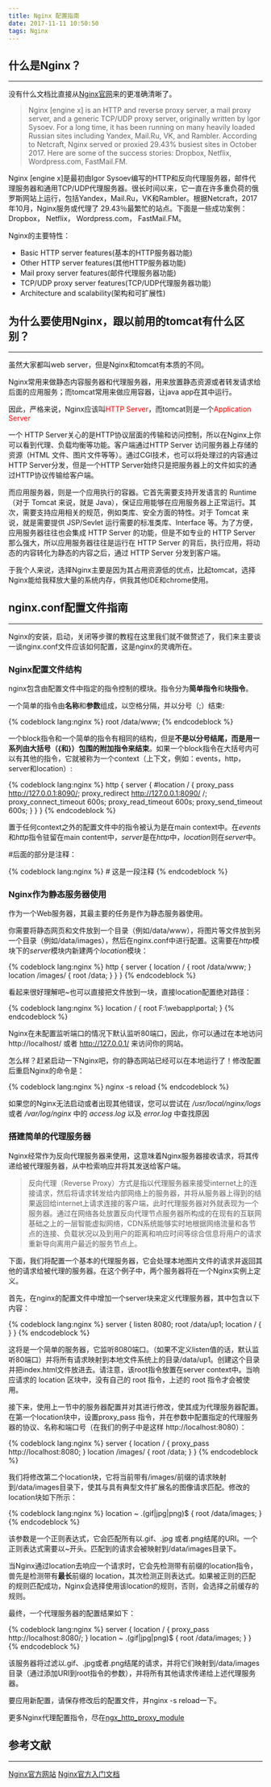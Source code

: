 ```yaml
---
title: Nginx 配置指南
date: 2017-11-11 10:50:50
tags: Nginx
---
```


## 什么是Nginx？

***

没有什么文档比直接从[Nginx官网]()来的更准确清晰了。

> Nginx [engine x] is an HTTP and reverse proxy server, a mail proxy server, and a generic TCP/UDP proxy server, originally written by Igor Sysoev. For a long time, it has been running on many heavily loaded Russian sites including Yandex, Mail.Ru, VK, and Rambler. According to Netcraft, Nginx served or proxied 29.43% busiest sites in October 2017. Here are some of the success stories: Dropbox, Netflix, Wordpress.com, FastMail.FM.

Nginx [engine x]是最初由Igor Sysoev编写的HTTP和反向代理服务器，邮件代理服务器和通用TCP/UDP代理服务器。很长时间以来，它一直在许多重负荷的俄罗斯网站上运行，包括Yandex，Mail.Ru，VK和Rambler。根据Netcraft，2017年10月，Nginx服务或代理了 29.43％最繁忙的站点。下面是一些成功案例： Dropbox， Netflix， Wordpress.com， FastMail.FM。

Nginx的主要特性：
- Basic HTTP server features(基本的HTTP服务器功能)
- Other HTTP server features(其他HTTP服务器功能)
- Mail proxy server features(邮件代理服务器功能)
- TCP/UDP proxy server features(TCP/UDP代理服务器功能)
- Architecture and scalability(架构和可扩展性)

## 为什么要使用Nginx，跟以前用的tomcat有什么区别？

***

虽然大家都叫web server，但是Nginx和tomcat有本质的不同。

Nginx常用来做静态内容服务器和代理服务器，用来放置静态资源或者转发请求给后面的应用服务；而tomcat常用来做应用容器，让java app在其中运行。

因此，严格来说，Nginx应该叫<span style="color:red">HTTP Server</span>，而tomcat则是一个<span style="color:red">Application Server</span>

一个 HTTP Server关心的是HTTP协议层面的传输和访问控制，所以在Nginx上你可以看到代理、负载均衡等功能。客户端通过HTTP Server 访问服务器上存储的资源（HTML 文件、图片文件等等）。通过CGI技术，也可以将处理过的内容通过HTTP Server分发，但是一个HTTP Server始终只是把服务器上的文件如实的通过HTTP协议传输给客户端。

而应用服务器，则是一个应用执行的容器。它首先需要支持开发语言的 Runtime（对于 Tomcat 来说，就是 Java），保证应用能够在应用服务器上正常运行。其次，需要支持应用相关的规范，例如类库、安全方面的特性。对于 Tomcat 来说，就是需要提供 JSP/Sevlet 运行需要的标准类库、Interface 等。为了方便，应用服务器往往也会集成 HTTP Server 的功能，但是不如专业的 HTTP Server 那么强大，所以应用服务器往往是运行在 HTTP Server 的背后，执行应用，将动态的内容转化为静态的内容之后，通过 HTTP Server 分发到客户端。

于我个人来说，选择Nginx主要是因为其占用资源低的优点，比起tomcat，选择Nginx能给我释放大量的系统内存，供我其他IDE和chrome使用。

## nginx.conf配置文件指南

***

Nginx的安装，启动，关闭等步骤的教程在这里我们就不做赘述了，我们来主要谈一谈nginx.conf文件应该如何配置，这是nginx的灵魂所在。

### Nginx配置文件结构

nginx包含由配置文件中指定的指令控制的模块。指令分为**简单指令**和**块指令**。

一个简单的指令由**名称**和**参数**组成，以空格分隔，并以分号（;）结束:

{% codeblock lang:nginx %}
    root /data/www;
{% endcodeblock %}

一个block指令和一个简单的指令有相同的结构，但是**不是以分号结尾，而是用一系列由大括号（{和}）包围的附加指令来结束**。如果一个block指令在大括号内可以有其他的指令，它就被称为一个context（上下文，例如：events，http，server和location）:

{% codeblock lang:nginx %}
    http {
        server {
            #location / {
                 proxy_pass   http://127.0.0.1:8090/;
                 proxy_redirect  http://127.0.0.1:8090/ /;
                 proxy_connect_timeout 600s;
                 proxy_read_timeout 600s;
                 proxy_send_timeout 600s;
            }
        }
    }
{% endcodeblock %}

置于任何context之外的配置文件中的指令被认为是在main context中。在*events*和*http*指令驻留在main content中，*server*是在*http*中，*location*则在*server*中。

#后面的部分是注释：

{% codeblock lang:nginx %}
    # 这是一段注释
{% endcodeblock %}

### Nginx作为静态服务器使用

作为一个Web服务器，其最主要的任务是作为静态服务器使用。

你需要将静态网页和文件放到一个目录（例如/data/www），将图片等文件放到另一个目录（例如/data/images），然后在nginx.conf中进行配置。这需要在*http*模块下的*server*模块内新建两个*location*模块：

{% codeblock lang:nginx %}
    http {
        server {
            location / {
                root /data/www;
            }
            location /images/ {
                root /data;
            }
        }
    }
{% endcodeblock %}

看起来很好理解吧~也可以直接把文件放到一块，直接location配置绝对路径：

{% codeblock lang:nginx %}
    location / {
        root   F:\webapp\portal;
    }
{% endcodeblock %}

Nginx在未配置监听端口的情况下默认监听80端口，因此，你可以通过在本地访问 http://localhost/ 或者 http://127.0.0.1/ 来访问你的网站。

怎么样？赶紧启动一下Nginx吧，你的静态网站已经可以在本地运行了！修改配置后重启Nginx的命令是：

{% codeblock lang:nginx %}
    nginx -s reload
{% endcodeblock %}

如果您的Nginx无法启动或者出现其他错误，您可以尝试在 */usr/local/nginx/logs* 或者 */var/log/nginx* 中的 *access.log* 以及 *error.log* 中查找原因

### 搭建简单的代理服务器

Nginx经常作为反向代理服务器来使用，这意味着Nginx服务器接收请求，将其传递给被代理服务器，从中检索响应并将其发送给客户端。

> 反向代理（Reverse Proxy）方式是指以代理服务器来接受internet上的连接请求，然后将请求转发给内部网络上的服务器，并将从服务器上得到的结果返回给internet上请求连接的客户端，此时代理服务器对外就表现为一个服务器。通过在网络各处放置反向代理节点服务器所构成的在现有的互联网基础之上的一层智能虚拟网络，CDN系统能够实时地根据网络流量和各节点的连接、负载状况以及到用户的距离和响应时间等综合信息将用户的请求重新导向离用户最近的服务节点上。

下面，我们将配置一个基本的代理服务器，它会处理本地图片文件的请求并返回其他的请求给被代理的服务器。在这个例子中，两个服务器将在一个Nginx实例上定义。

首先，在nginx的配置文件中增加一个server块来定义代理服务器，其中包含以下内容：

{% codeblock lang:nginx %}
    server {
        listen 8080;
        root /data/up1;
        location / {
        }
    }
{% endcodeblock %}

这将是一个简单的服务器，它监听8080端口。（如果不定义listen值的话，默认监听80端口）并将所有请求映射到本地文件系统上的目录/data/up1。创建这个目录并把index.html文件放进去。请注意，该root指令放置在server context中。当响应请求的 location 区块中，没有自己的 root 指令，上述的 root 指令才会被使用。

接下来，使用上一节中的服务器配置并对其进行修改，使其成为代理服务器配置。在第一个location块中，设置proxy_pass 指令，并在参数中配置指定的代理服务器的协议、名称和端口号（在我们的例子中是这样 http://localhost:8080）：

{% codeblock lang:nginx %}
    server {
        location / {
            proxy_pass http://localhost:8080;
        }
        location /images/ {
            root /data;
        }
    }
{% endcodeblock %}

我们将修改第二个location块，它将当前带有/images/前缀的请求映射到/data/images目录下，使其与具有典型文件扩展名的图像请求匹配。修改的location块如下所示：

{% codeblock lang:nginx %}
    location ~ \.(gif|jpg|png)$ {
        root /data/images;
    }
{% endcodeblock %}

该参数是一个正则表达式，它会匹配所有以.gif、.jpg 或者.png结尾的URI。一个正则表达式需要以~开头。匹配到的请求会被映射到/data/images目录下。

当Nginx通过location去响应一个请求时，它会先检测带有前缀的location指令，兽先是检测带有**最长**前缀的 location，其次检测正则表达式。如果被正则的匹配的规则匹配成功，Nginx会选择使用该location的规则，否则，会选择之前缓存的规则。

最终，一个代理服务器的配置结果如下：

{% codeblock lang:nginx %}
    server {
        location / {
            proxy_pass http://localhost:8080/;
        }
        location ~ \.(gif|jpg|png)$ {
            root /data/images;
        }
    }
{% endcodeblock %}

该服务器将过滤以.gif、.jpg或者.png结尾的请求，并将它们映射到/data/images目录（通过添加URI到root指令的参数），并将所有其他请求传递给上述代理服务器。

要应用新配置，请保存修改后的配置文件，并nginx -s reload一下。

更多Nginx代理配置指令，尽在[ngx_http_proxy_module](https://nginx.org/en/docs/http/ngx_http_proxy_module.html)

## 参考文献

***

[Nginx官方网站](https://nginx.org/)
[Nginx官方入门文档](https://nginx.org/en/docs/beginners_guide.html)
